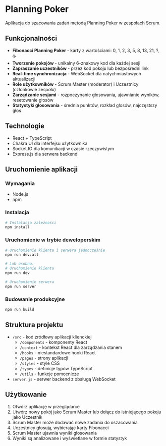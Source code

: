 # Planning Poker

Aplikacja do szacowania zadań metodą Planning Poker w zespołach Scrum.

## Funkcjonalności

- **Fibonacci Planning Poker** - karty z wartościami: 0, 1, 2, 3, 5, 8, 13, 21, ?, ☕
- **Tworzenie pokojów** - unikalny 6-znakowy kod dla każdej sesji
- **Zapraszanie uczestników** - przez kod pokoju lub bezpośredni link
- **Real-time synchronizacja** - WebSocket dla natychmiastowych aktualizacji
- **Role użytkowników** - Scrum Master (moderator) i Uczestnicy (członkowie zespołu)
- **Zarządzanie sesjami** - rozpoczynanie głosowania, ujawnianie wyników, resetowanie głosów
- **Statystyki głosowania** - średnia punktów, rozkład głosów, najczęstszy głos

## Technologie

- React + TypeScript
- Chakra UI dla interfejsu użytkownika
- Socket.IO dla komunikacji w czasie rzeczywistym
- Express.js dla serwera backend

## Uruchomienie aplikacji

### Wymagania

- Node.js
- npm

### Instalacja

```bash
# Instalacja zależności
npm install
```

### Uruchomienie w trybie deweloperskim

```bash
# Uruchomienie klienta i serwera jednocześnie
npm run dev:all

# Lub osobno:
# Uruchomienie klienta
npm run dev

# Uruchomienie serwera
npm run server
```

### Budowanie produkcyjne

```bash
npm run build
```

## Struktura projektu

- `/src` - kod źródłowy aplikacji klienckiej
  - `/components` - komponenty React
  - `/context` - kontekst React dla zarządzania stanem
  - `/hooks` - niestandardowe hooki React
  - `/pages` - strony aplikacji
  - `/styles` - style CSS
  - `/types` - definicje typów TypeScript
  - `/utils` - funkcje pomocnicze
- `server.js` - serwer backend z obsługą WebSocket

## Użytkowanie

1. Otwórz aplikację w przeglądarce
2. Utwórz nowy pokój jako Scrum Master lub dołącz do istniejącego pokoju jako Uczestnik
3. Scrum Master może dodawać nowe zadania do oszacowania
4. Uczestnicy głosują, wybierając karty Fibonacci
5. Scrum Master ujawnia wyniki głosowania
6. Wyniki są analizowane i wyświetlane w formie statystyk
